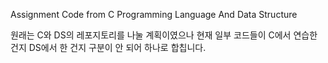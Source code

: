 Assignment Code from C Programming Language And Data Structure

원래는 C와 DS의 레포지토리를 나눌 계획이였으나 현재 일부 코드들이 C에서 연습한 건지 DS에서 한 건지 구분이 안 되어 하나로 합칩니다.
